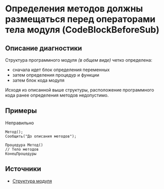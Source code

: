 # Определения методов должны размещаться перед операторами тела модуля (CodeBlockBeforeSub)

<!-- Блоки выше заполняются автоматически, не трогать -->
## Описание диагностики
<!-- Описание диагностики заполняется вручную. Необходимо понятным языком описать смысл и схему работу -->

Структура программного модуля _(в общем виде)_ четко определена:

- сначала идет блок определения переменных 
- затем определения процедур и функции
- затем блок кода модуля
   
Исходя из описанной выше структуры, расположение программного кода ранее определения методов недопустимо.

## Примеры
<!-- В данном разделе приводятся примеры, на которые диагностика срабатывает, а также можно привести пример, как можно исправить ситуацию -->

Неправильно

```bsl
Метод();
Сообщить("До описания методов");

Процедура Метод()
// Тело методов 
КонецПроцедуры
```

## Источники
<!-- Необходимо указывать ссылки на все источники, из которых почерпнута информация для создания диагностики -->


* [Структура модуля](https://its.1c.ru/db/v8std/content/455/hdoc)
